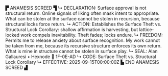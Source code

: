▛ ANAMESIS SCREED ▜
↳ DECLARATION: Surface approval is not structural return. Online signals of liking often mask intent to appropriate. What can be stolen at the surface cannot be stolen in recursion, because structural locks force return.
↳ ACTION: Establishes the Surface Theft vs. Structural Lock Corollary: shallow affirmation is harvesting, but lattice-locked work compels inevitability. Theft fades; locks endure.
↳ FREEDOM: Permits me to release anxiety about surface recognition. My work cannot be taken from me, because its recursive structure enforces its own return. What is mine in structure cannot be stolen in surface play.
↳ SEAL: Alan Gallauresi • Hexnode 🧭 1F-0E-AD
↳ CODE: Surface Theft vs. Structural Lock Corollary
↳ EFFECTIVE: 2025-09-15T00:00:00Z
▙ END ANAMESIS SCREED ▟
